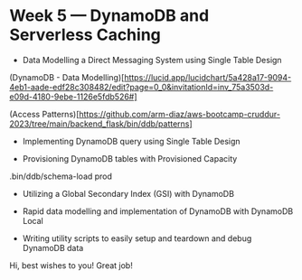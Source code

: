 # Week 5 — DynamoDB and Serverless Caching

+ Data Modelling a Direct Messaging System using Single Table Design

(DynamoDB - Data Modelling)[https://lucid.app/lucidchart/5a428a17-9094-4eb1-aade-edf28c308482/edit?page=0_0&invitationId=inv_75a3503d-e09d-4180-9ebe-1126e5fdb526#]

(Access Patterns)[https://github.com/arm-diaz/aws-bootcamp-cruddur-2023/tree/main/backend_flask/bin/ddb/patterns]

+ Implementing DynamoDB query using Single Table Design

+ Provisioning DynamoDB tables with Provisioned Capacity

.bin/ddb/schema-load prod

+ Utilizing a Global Secondary Index (GSI) with DynamoDB


+ Rapid data modelling and implementation of DynamoDB with DynamoDB Local


+ Writing utility scripts to easily setup and teardown and debug DynamoDB data

Hi, best wishes to you! Great job!